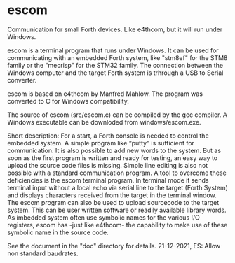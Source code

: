 # escom
Communication for small Forth devices.
Like e4thcom, but it will run under Windows.

escom is a terminal program that runs under Windows.  It can be used for communicating with an embedded Forth system, like "stm8ef" for the STM8 family or the "mecrisp" for the STM32 family.  The connection between the Windows computer and the target Forth system is trhrough a USB to Serial converter.

escom is based on e4thcom by Manfred Mahlow.  The program was converted to C for Windows compatibility.

The source of escom (src/escom.c) can be compiled by the gcc compiler.  A Windows executable can be downloded from windows/escom.exe.

Short description:
For a start, a Forth console is needed to control the embedded system.  A simple program like “putty” is sufficient for communication.  It is also possible to add new words to the system.  But as soon as the first program is written and ready for testing, an easy way to upload the source code files is missing.  Simple line editing is also not possible with a standard communication program.  A tool to overcome these deficiencies is the escom terminal program.
In terminal mode it sends terminal input without a local echo via serial line to the target (Forth System) and displays characters received from the target in the terminal window.
The escom program can also be used to upload sourcecode to the target system.  This can be user written software or readily available library words.
As imbedded system often use symbolic names for the various I/O registers, escom has -just like e4thcom- the capability to make use of these symbolic name in the source code.

See the document in the "doc" directory for details.
21-12-2021, ES: Allow non standard baudrates.
